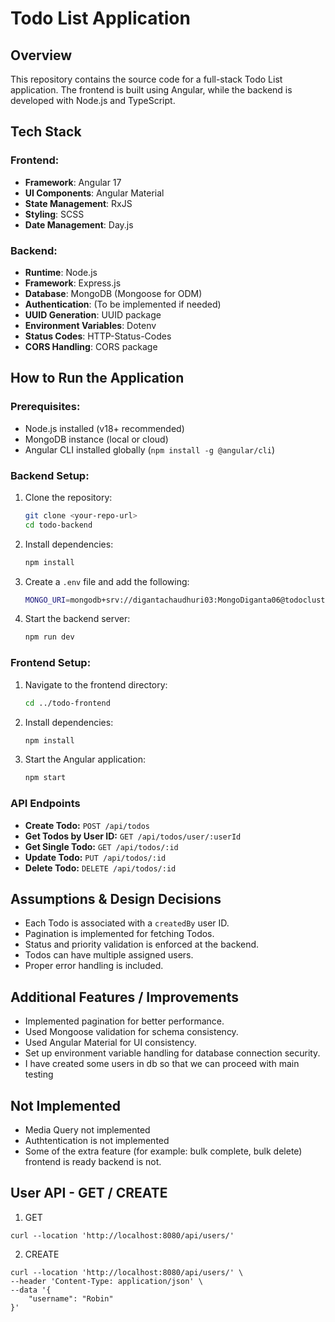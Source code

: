 # Todo List Application

## Overview
This repository contains the source code for a full-stack Todo List application. The frontend is built using Angular, while the backend is developed with Node.js and TypeScript.

## Tech Stack
### Frontend:
- **Framework**: Angular 17
- **UI Components**: Angular Material
- **State Management**: RxJS
- **Styling**:  SCSS
- **Date Management**: Day.js

### Backend:
- **Runtime**: Node.js
- **Framework**: Express.js
- **Database**: MongoDB (Mongoose for ODM)
- **Authentication**: (To be implemented if needed)
- **UUID Generation**: UUID package
- **Environment Variables**: Dotenv
- **Status Codes**: HTTP-Status-Codes
- **CORS Handling**: CORS package

## How to Run the Application
### Prerequisites:
- Node.js installed (v18+ recommended)
- MongoDB instance (local or cloud)
- Angular CLI installed globally (`npm install -g @angular/cli`)

### Backend Setup:
1. Clone the repository:  
   ```sh
   git clone <your-repo-url>
   cd todo-backend
   ```
2. Install dependencies:  
   ```sh
   npm install
   ```
3. Create a `.env` file and add the following:  
   ```sh
   MONGO_URI=mongodb+srv://digantachaudhuri03:MongoDiganta06@todocluster.wd0w4.mongodb.net/?retryWrites=true&w=majority&appName=todocluster
   ```
4. Start the backend server:  
   ```sh
   npm run dev
   ```

### Frontend Setup:
1. Navigate to the frontend directory:  
   ```sh
   cd ../todo-frontend
   ```
2. Install dependencies:  
   ```sh
   npm install
   ```
3. Start the Angular application:  
   ```sh
   npm start
   ```

### API Endpoints
- **Create Todo:** `POST /api/todos`
- **Get Todos by User ID:** `GET /api/todos/user/:userId`
- **Get Single Todo:** `GET /api/todos/:id`
- **Update Todo:** `PUT /api/todos/:id`
- **Delete Todo:** `DELETE /api/todos/:id`

## Assumptions & Design Decisions
- Each Todo is associated with a `createdBy` user ID.
- Pagination is implemented for fetching Todos.
- Status and priority validation is enforced at the backend.
- Todos can have multiple assigned users.
- Proper error handling is included.

## Additional Features / Improvements
- Implemented pagination for better performance.
- Used Mongoose validation for schema consistency.
- Used Angular Material for UI consistency.
- Set up environment variable handling for database connection security.
- I have created some users in db so that we can proceed with main testing


## Not Implemented
- Media Query not implemented
- Authtentication is not implemented
- Some of the extra feature (for example: bulk complete, bulk delete) frontend is ready backend is not.



## User API - GET / CREATE

1. GET
```
curl --location 'http://localhost:8080/api/users/'
```

2. CREATE
```
curl --location 'http://localhost:8080/api/users/' \
--header 'Content-Type: application/json' \
--data '{
    "username": "Robin"
}'
```
